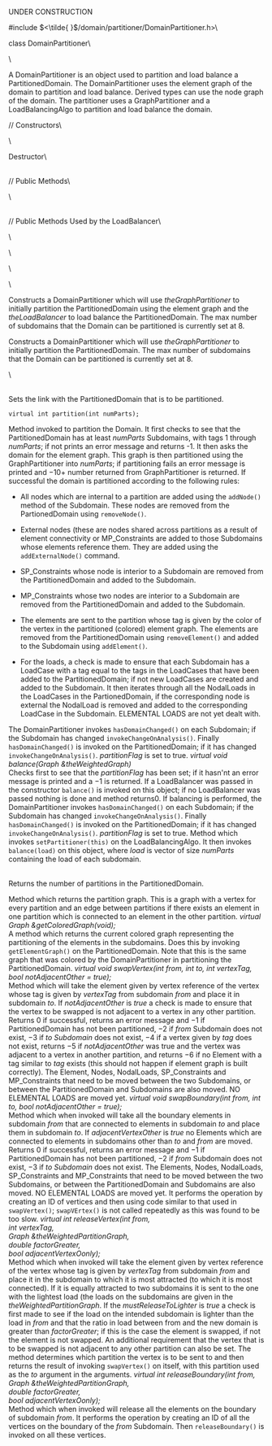 UNDER CONSTRUCTION


\#include $<\tilde{ }$/domain/partitioner/DomainPartitioner.h$>$\

class DomainPartitioner\

\

A DomainPartitioner is an object used to partition and load balance a
PartitionedDomain. The DomainPartitioner uses the element graph of the
domain to partition and load balance. Derived types can use the node
graph of the domain. The partitioner uses a GraphPartitioner and a
LoadBalancingAlgo to partition and load balance the domain.

// Constructors\

\

Destructor\

\
// Public Methods\

\

\
// Public Methods Used by the LoadBalancer\

\

\

\

\

Constructs a DomainPartitioner which will use *theGraphPartitioner* to
initially partition the PartitionedDomain using the element graph and
the *theLoadBalancer* to load balance the PartitionedDomain. The max
number of subdomains that the Domain can be partitioned is currently set
at 8.

Constructs a DomainPartitioner which will use *theGraphPartitioner* to
initially partition the PartitionedDomain. The max number of subdomains
that the Domain can be partitioned is currently set at 8.

\

\
Sets the link with the PartitionedDomain that is to be partitioned.

```{.cpp}
virtual int partition(int numParts);
```

Method invoked to partition the Domain. It first checks to see that the
PartitionedDomain has at least *numParts* Subdomains, with tags 1
through *numParts*; if not prints an error message and returns -1. It
then asks the domain for the element graph. This graph is then
partitioned using the GraphPartitioner into *numParts*; if partitioning
fails an error message is printed and $-10 +$ number returned from
GraphPartitioner is returned. If successful the domain is partitioned
according to the following rules:

-   All nodes which are internal to a partition are added using the
    `addNode()` method of the Subdomain. These nodes are removed from
    the PartionedDomain using `removeNode()`.

-   External nodes (these are nodes shared across partitions as a result
    of element connectivity or MP_Constraints are added to those
    Subdomains whose elements reference them. They are added using the
    `addExternalNode()` command.

-   SP_Constraints whose node is interior to a Subdomain are removed
    from the PartitionedDomain and added to the Subdomain.

-   MP_Constraints whose two nodes are interior to a Subdomain are
    removed from the PartitionedDomain and added to the Subdomain.

-   The elements are sent to the partition whose tag is given by the
    color of the vertex in the partitioned (colored) element graph. The
    elements are removed from the PartitionedDomain using
    `removeElement()` and added to the Subdomain using `addElement()`.

-   For the loads, a check is made to ensure that each Subdomain has a
    LoadCase with a tag equal to the tags in the LoadCases that have
    been added to the PartitionedDomain; if not new LoadCases are
    created and added to the Subdomain. It then iterates through all the
    NodalLoads in the LoadCases in the PartionedDomain, if the
    corresponding node is external the NodalLoad is removed and added to
    the corresponding LoadCase in the Subdomain. ELEMENTAL LOADS are not
    yet dealt with.

The DomainPartitioner invokes `hasDomainChanged()` on each Subdomain; if
the Subdomain has changed `invokeChangeOnAnalysis()`. Finally
`hasDomainChanged()` is invoked on the PartitionedDomain; if it has
changed `invokeChangeOnAnalysis()`. *partitionFlag* is set to true.
*virtual void balance(Graph &theWeightedGraph)*\
Checks first to see that the *partitionFlag* has been set; if it hasn'nt
an error message is printed and a $-1$ is returned. If a LoadBalancer
was passed in the constructor `balance()` is invoked on this object; if
no LoadBalancer was passed nothing is done and method returns$0$. If
balancing is performed, the DomainPartitioner invokes
`hasDomainChanged()` on each Subdomain; if the Subdomain has changed
`invokeChangeOnAnalysis()`. Finally `hasDomainChanged()` is invoked on
the PartitionedDomain; if it has changed `invokeChangeOnAnalysis()`.
*partitionFlag* is set to true.
Method which invokes `setPartitioner(this)` on the LoadBalancingAlgo. It
then invokes `balance(load)` on this object, where *load* is vector of
size *numParts* containing the load of each subdomain.

\
Returns the number of partitions in the PartitionedDomain.

Method which returns the partition graph. This is a graph with a vertex
for every partition and an edge between partitions if there exists an
element in one partition which is connected to an element in the other
partition.
*virtual Graph &getColoredGraph(void);* \
A method which returns the current colored graph representing the
partitioning of the elements in the subdomains. Does this by invoking
`getElementGraph()` on the PartitionedDomain. Note that this is the same
graph that was colored by the DomainPartitioner in partitioning the
PartitionedDomain.
*virtual void swapVertex(int from, int to, int vertexTag, bool
notAdjacentOther = true);* \
Method which will take the element given by vertex reference of the
vertex whose tag is given by *vertexTag* from subdomain *from* and place
it in subdomain *to*. If *notAdjacentOther* is *true* a check is made to
ensure that the vertex to be swapped is not adjacent to a vertex in any
other partition. Returns $0$ if successful, returns an error message and
$-1$ if PartitionedDomain has not been partitioned, $-2$ if *from*
Subdomain does not exist, $-3$ if *to Subdomain* does not exist, $-4$ if
a vertex given by *tag* does not exist, returns $-5$ if
*notAdjacentOther* was true and the vertex was adjacent to a vertex in
another partition, and returns $-6$ if no Element with a tag similar to
*tag* exists (this should not happen if element graph is built
correctly).
The Element, Nodes, NodalLoads, SP_Constraints and MP_Constraints that
need to be moved between the two Subdomains, or between the
PartitionedDomain and Subdomains are also moved. NO ELEMENTAL LOADS are
moved yet.
*virtual void swapBoundary(int from, int to, bool notAdjacentOther =
true);* \
Method which when invoked will take all the boundary elements in
subdomain *from* that are connected to elements in subdomain *to* and
place them in subdomain *to*. If *adjacentVertexOther* is *true* no
Elements which are connected to elements in subdomains other than *to*
and *from* are moved. Returns $0$ if successful, returns an error
message and $-1$ if PartitionedDomain has not been partitioned, $-2$ if
*from* Subdomain does not exist, $-3$ if *to Subdomain* does not exist.
The Elements, Nodes, NodalLoads, SP_Constraints and MP_Constraints that
need to be moved between the two Subdomains, or between the
PartitionedDomain and Subdomains are also moved. NO ELEMENTAL LOADS are
moved yet. It performs the operation by creating an ID of vertices and
then using code similar to that used in `swapVertex()`; `swapVErtex()`
is not called repeatedly as this was found to be too slow.
*virtual int releaseVertex(int from,\
int vertexTag,\
Graph &theWeightedPartitionGraph,\
double factorGreater,\
bool adjacentVertexOonly);* \
Method which when invoked will take the element given by vertex
reference of the vertex whose tag is given by *vertexTag* from subdomain
*from* and place it in the subdomain to which it is most attracted (to
which it is most connected). If it is equally attracted to two
subdomains it is sent to the one with the lightest load (the loads on
the subdomains are given in the *theWeightedPartitionGraph*. If the
*mustReleaseToLighter* is *true* a check is first made to see if the
load on the intended subdomain is lighter than the load in *from* and
that the ratio in load between from and the new domain is greater than
*factorGreater*; if this is the case the element is swapped, if not the
element is not swapped. An additional requirement that the vertex that
is to be swapped is not adjacent to any other partition can also be
set.
The method determines which partition the vertex is to be sent to and
then returns the result of invoking `swapVertex()` on itself, with this
partition used as the *to* argument in the arguments.
*virtual int releaseBoundary(int from,\
Graph &theWeightedPartitionGraph,\
double factorGreater,\
bool adjacentVertexOonly);* \
Method which when invoked will release all the elements on the boundary
of subdomain *from*. It performs the operation by creating an ID of all
the vertices on the boundary of the *from* Subdomain. Then
`releaseBoundary()` is invoked on all these vertices.
